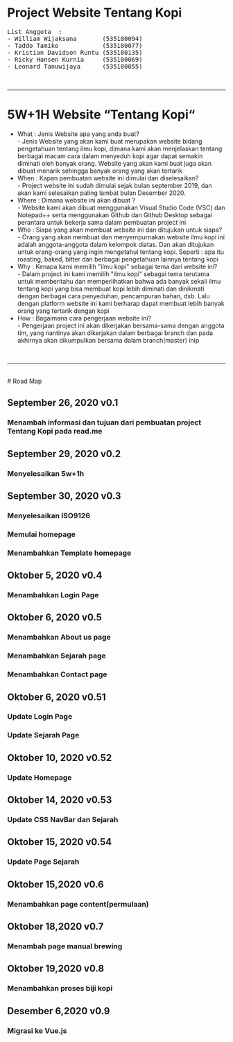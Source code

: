 # Project Website Tentang Kopi<br />
<pre>
List Anggota  :
- William Wijaksana       (535180094)
- Taddo Tamiko            (535180077)
- Kristian Davidson Runtu (535180135)
- Ricky Hansen Kurnia     (535180069)
- Leonard Tanuwijaya      (535180055)
<br>
</pre>
<hr>

<h1> 5W+1H Website “Tentang Kopi“</h1>
<ul>
<li>What : Jenis Website apa yang anda buat?</li>
  <p1>- Jenis Website yang akan kami buat merupakan website bidang pengetahuan tentang ilmu kopi, dimana kami akan menjelaskan tentang berbagai macam cara dalam menyeduh kopi agar dapat semakin diminati oleh banyak orang. Website yang akan kami buat juga akan dibuat menarik sehingga banyak orang yang akan tertarik</p1>
<br>
<li>When : Kapan pembuatan website ini dimulai dan diselesaikan?</li>
  <p1>- Project website ini sudah dimulai sejak bulan september 2019, dan akan kami selesaikan paling lambat bulan Desember 2020.</p1>
<br>
<li>Where : Dimana website ini akan dibuat ?</li>
  <p1>- Website kami akan dibuat menggunakan Visual Studio Code (VSC) dan Notepad++ serta menggunakan Github dan Github Desktop sebagai perantara untuk bekerja sama dalam pembuatan project ini</p1>
  <br>
<li>Who : Siapa yang akan membuat website ini dan ditujukan untuk siapa?</li>
  <p1>- Orang yang akan membuat dan menyempurnakan website ilmu kopi ini adalah anggota-anggota dalam kelompok diatas. Dan akan ditujukan untuk orang-orang yang ingin mengetahui tentang kopi. Seperti : apa itu roasting, baked, bitter dan berbagai pengetahuan lainnya tentang kopi </p1>
<br>
<li>Why : Kenapa kami memilih "ilmu kopi" sebagai tema dari website ini?</li>
  <p1>- Dalam project ini kami memilih "ilmu kopi" sebagai tema terutama untuk memberitahu dan memperlihatkan bahwa ada banyak sekali ilmu tentang kopi yang bisa membuat kopi lebih diminati dan dinikmati dengan berbagai cara penyeduhan, pencampuran bahan, dsb. Lalu dengan platform website ini kami berharap dapat membuat lebih banyak orang yang tertarik dengan kopi</p1>
<br>
<li>How : Bagaimana cara pengerjaan website ini?</li>
  <p1>- Pengerjaan project ini akan dikerjakan bersama-sama dengan anggota tim, yang nantinya akan dikerjakan dalam berbagai branch dan pada akhirnya akan dikumpulkan bersama dalam branch(master) ini</p1>p
</ul>
<br><hr><br>
# Road Map

## September 26, 2020 v0.1
### Menambah informasi dan tujuan dari pembuatan project Tentang Kopi pada read.me

## September 29, 2020 v0.2
### Menyelesaikan 5w+1h

## September 30, 2020 v0.3
### Menyelesaikan ISO9126
### Memulai homepage
### Menambahkan Template homepage 

## Oktober 5, 2020 v0.4
### Menambahkan Login Page

## Oktober 6, 2020 v0.5
### Menambahkan About us page
### Menambahkan Sejarah page
### Menambahkan Contact page

## Oktober 6, 2020 v0.51
### Update Login Page
### Update Sejarah Page

## Oktober 10, 2020 v0.52
### Update Homepage 

## Oktober 14, 2020 v0.53
### Update CSS NavBar dan Sejarah

## Oktober 15, 2020 v0.54
### Update Page Sejarah

## Oktober 15,2020 v0.6
### Menambahkan page content(permulaan)

## Oktober 18,2020 v0.7
### Menambah page manual brewing

## Oktober 19,2020 v0.8
### Menambahkan proses biji kopi

## Desember 6,2020 v0.9
### Migrasi ke Vue.js
